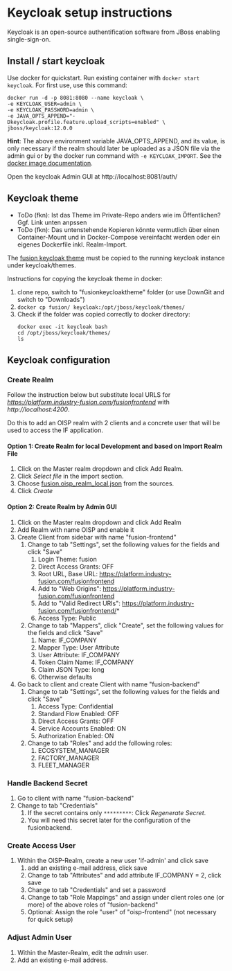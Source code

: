 # Keycloak setup instructions

Keycloak is an open-source authentification software from JBoss enabling single-sign-on.

## Install / start keycloak
    
Use docker for quickstart. Run existing container with `docker start keycloak`. For first use, use this command:

```
docker run -d -p 8081:8080 --name keycloak \
-e KEYCLOAK_USER=admin \
-e KEYCLOAK_PASSWORD=admin \
-e JAVA_OPTS_APPEND="-Dkeycloak.profile.feature.upload_scripts=enabled" \
jboss/keycloak:12.0.0
```

**Hint**: The above environment variable JAVA_OPTS_APPEND, and its value, is only necessary if the realm should later be uploaded as a JSON file via the admin gui or by the docker run command with `-e KEYCLOAK_IMPORT`. See the [docker image documentation](https://hub.docker.com/r/jboss/keycloak). 


Open the keycloak Admin GUI at http://localhost:8081/auth/


## Keycloak theme
- ToDo (fkn): Ist das Theme im Private-Repo anders wie im Öffentlichen? Ggf. Link unten anpssen
- ToDo (fkn): Das untenstehende Kopieren könnte vermutlich über einen Container-Mount und in Docker-Compose vereinfacht werden oder ein eigenes Dockerfile inkl. Realm-Import.

The [fusion keycloak theme](https://github.com/mattmikulina/IndustryFusion-private-/tree/master/fusionkeycloaktheme) must be copied to the running keycloak instance under keycloak/themes.

Instructions for copying the keycloak theme in docker:
1. clone repo, switch to "fusionkeycloaktheme" folder (or use DownGit and switch to "Downloads")
2. `docker cp fusion/ keycloak:/opt/jboss/keycloak/themes/`
3. Check if the folder was copied correctly to docker directory:
    ```
    docker exec -it keycloak bash
    cd /opt/jboss/keycloak/themes/
    ls
    ```

## Keycloak configuration

### Create Realm
Follow the instruction below but substitute local URLS for
_https://platform.industry-fusion.com/fusionfrontend_ with _http://localhost:4200_.

Do this to add an OISP realm with 2 clients and a concrete user that will be used to access the IF application.

#### Option 1: Create Realm for local Development and based on Import Realm File
1. Click on the Master realm dropdown and click Add Realm.
1. Click _Select file_ in the import section.
1. Choose [fusion.oisp_realm_local.json](fusion.oisp_realm_local.json) from the sources.
1. Click _Create_

#### Option 2: Create Realm by Admin GUI

1. Click on the Master realm dropdown and click Add Realm
1. Add Realm with name OISP and enable it
1. Create Client from sidebar with name "fusion-frontend"
    1. Change to tab "Settings", set the following values for the fields and click "Save"
        1. Login Theme: fusion
        1. Direct Access Grants: OFF
        1. Root URL, Base URL: https://platform.industry-fusion.com/fusionfrontend
        1. Add to "Web Origins": https://platform.industry-fusion.com/fusionfrontend
        1. Add to "Valid Redirect URIs": https://platform.industry-fusion.com/fusionfrontend/*
        1. Access Type: Public
    1. Change to tab "Mappers", click "Create", set the following values for the fields and click "Save"
        1. Name: IF_COMPANY
        1. Mapper Type: User Attribute
        1. User Attribute: IF_COMPANY
        1. Token Claim Name: IF_COMPANY
        1. Claim JSON Type: long
        1. Otherwise defaults
1. Go back to client and create Client with name "fusion-backend"
    1. Change to tab "Settings", set the following values for the fields and click "Save"
        1. Access Type: Confidential
        1. Standard Flow Enabled: OFF
        1. Direct Access Grants: OFF
        1. Service Accounts Enabled: ON
        1. Authorization Enabled: ON
    1. Change to tab "Roles" and add the following roles:
        1. ECOSYSTEM_MANAGER
        1. FACTORY_MANAGER
        1. FLEET_MANAGER

### Handle Backend Secret
1. Go to client with name "fusion-backend"
1. Change to tab "Credentials"
   1. If the secret contains only `*********`: Click _Regenerate Secret_.
   1. You will need this secret later for the configuration of the fusionbackend. 

### Create Access User
1. Within the OISP-Realm, create a new user 'if-admin' and click save
    1. add an existing e-mail address, click save
    1. Change to tab "Attributes" and add attribute IF_COMPANY = 2, click save
    1. Change to tab "Credentials" and set a password
    1. Change to tab "Role Mappings" and assign under client roles one (or more) of the above roles of "fusion-backend"
    1. Optional: Assign the role "user" of "oisp-frontend"  (not necessary for quick setup)

### Adjust Admin User
1. Within the Master-Realm, edit the _admin_ user.
1. Add an existing e-mail address. 
